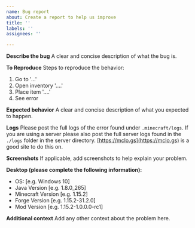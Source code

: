 ```yaml
---
name: Bug report
about: Create a report to help us improve
title: ''
labels: ''
assignees: ''

---
```


**Describe the bug**
A clear and concise description of what the bug is.

**To Reproduce**
Steps to reproduce the behavior:
1. Go to '...'
2. Open inventory '....'
3. Place item '....'
4. See error

**Expected behavior**
A clear and concise description of what you expected to happen.

**Logs**
Please post the full logs of the error found under `.minecraft/logs`. If you are using a server please also post the full server logs found in the `./logs` folder in the server directory. [https://mclo.gs](https://mclo.gs) is a good site to do this on.

**Screenshots**
If applicable, add screenshots to help explain your problem.

**Desktop (please complete the following information):**
 - OS: [e.g. Windows 10]
 - Java Version [e.g. 1.8.0_265]
 - Minecraft Version [e.g. 1.15.2]
 - Forge Version [e.g. 1.15.2-31.2.0]
 - Mod Version [e.g. 1.15.2-1.0.0.0-rc1]

**Additional context**
Add any other context about the problem here.
